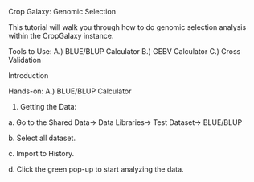 Crop Galaxy: Genomic Selection

This tutorial will walk you through how to do genomic selection analysis within the CropGalaxy instance.

Tools to Use:
A.) BLUE/BLUP Calculator
B.) GEBV Calculator
C.) Cross Validation

Introduction


Hands-on:
A.) BLUE/BLUP Calculator
   
   1. Getting the Data:
   
   a. Go to the Shared Data-> Data Libraries-> Test Dataset-> BLUE/BLUP
   
   b. Select all dataset.
   
   c. Import to History.
   
   d. Click the green pop-up to start analyzing the data.
   


